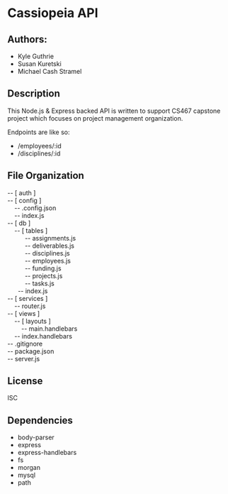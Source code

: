 <h1> Cassiopeia API </h1>

<h2> Authors:</h2>
<ul>
<li> Kyle Guthrie </li>
<li> Susan Kuretski </li>
<li> Michael Cash Stramel </li>
</ul>

<h2>Description</h2>
<p> This Node.js & Express backed API is written to support CS467 capstone project which focuses on project management
organization. 
</p>
<p>Endpoints are like so: 
<ul>
  <li>/employees/:id</li>
  <li>/disciplines/:id</li>
</ul>
</p>
<h2>File Organization</h2>
<p>
-- [ auth ]<br>
-- [ config ]<br>
&nbsp&nbsp&nbsp&nbsp-- .config.json<br>
&nbsp&nbsp&nbsp&nbsp-- index.js<br>
-- [ db ]<br>
&nbsp&nbsp&nbsp&nbsp-- [ tables ]<br>
&nbsp&nbsp&nbsp&nbsp&nbsp&nbsp&nbsp&nbsp&nbsp&nbsp-- assignments.js<br>
&nbsp&nbsp&nbsp&nbsp&nbsp&nbsp&nbsp&nbsp&nbsp&nbsp-- deliverables.js<br>
&nbsp&nbsp&nbsp&nbsp&nbsp&nbsp&nbsp&nbsp&nbsp&nbsp-- disciplines.js<br>
&nbsp&nbsp&nbsp&nbsp&nbsp&nbsp&nbsp&nbsp&nbsp&nbsp-- employees.js<br>
&nbsp&nbsp&nbsp&nbsp&nbsp&nbsp&nbsp&nbsp&nbsp&nbsp-- funding.js<br>
&nbsp&nbsp&nbsp&nbsp&nbsp&nbsp&nbsp&nbsp&nbsp&nbsp-- projects.js<br>
&nbsp&nbsp&nbsp&nbsp&nbsp&nbsp&nbsp&nbsp&nbsp&nbsp-- tasks.js<br>
&nbsp&nbsp&nbsp&nbsp&nbsp&nbsp-- index.js<br>
-- [ services ]<br>
&nbsp&nbsp&nbsp&nbsp-- router.js<br>
-- [ views ]<br>
&nbsp&nbsp&nbsp&nbsp-- [ layouts ]<br>
&nbsp&nbsp&nbsp&nbsp&nbsp&nbsp&nbsp&nbsp-- main.handlebars<br>
&nbsp&nbsp&nbsp&nbsp-- index.handlebars<br>
-- .gitignore<br>
-- package.json<br>
-- server.js<br>
</p>
<h2>License</h2>
ISC
<h2>Dependencies</h2>
<ul>
<li>body-parser</li>
<li>express</li>
<li>express-handlebars</li>
<li>fs</li>
<li>morgan</li>
<li>mysql</li>
<li>path</li>
</ul>
